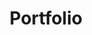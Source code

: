 ---
title: Portfolio
exerpt: SunConnector' Project
layout: collection
permalink: /portfolio/
collection: portfolio
author_profile: true
header:
    overlay_color : "#7D5E5D"
entries_layout: grid
classes: wide
---
